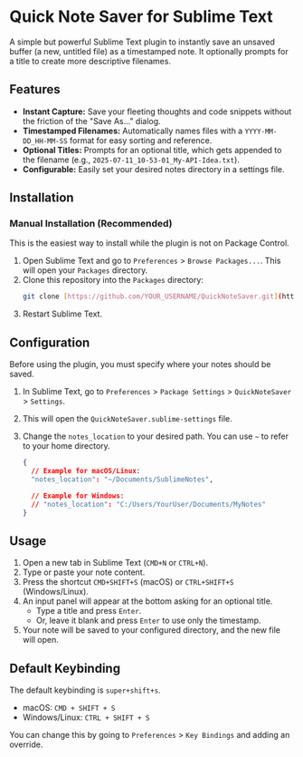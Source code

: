 # Quick Note Saver for Sublime Text

A simple but powerful Sublime Text plugin to instantly save an unsaved buffer (a new, untitled file) as a timestamped note. It optionally prompts for a title to create more descriptive filenames.

## Features

- **Instant Capture:** Save your fleeting thoughts and code snippets without the friction of the "Save As..." dialog.
- **Timestamped Filenames:** Automatically names files with a `YYYY-MM-DD_HH-MM-SS` format for easy sorting and reference.
- **Optional Titles:** Prompts for an optional title, which gets appended to the filename (e.g., `2025-07-11_10-53-01_My-API-Idea.txt`).
- **Configurable:** Easily set your desired notes directory in a settings file.

## Installation

### Manual Installation (Recommended)

This is the easiest way to install while the plugin is not on Package Control.

1.  Open Sublime Text and go to `Preferences` > `Browse Packages...`. This will open your `Packages` directory.
2.  Clone this repository into the `Packages` directory:
    ```sh
    git clone [https://github.com/YOUR_USERNAME/QuickNoteSaver.git](https://github.com/YOUR_USERNAME/QuickNoteSaver.git)
    ```
3.  Restart Sublime Text.

## Configuration

Before using the plugin, you must specify where your notes should be saved.

1.  In Sublime Text, go to `Preferences` > `Package Settings` > `QuickNoteSaver` > `Settings`.
2.  This will open the `QuickNoteSaver.sublime-settings` file.
3.  Change the `notes_location` to your desired path. You can use `~` to refer to your home directory.

    ```json
    {
      // Example for macOS/Linux:
      "notes_location": "~/Documents/SublimeNotes",

      // Example for Windows:
      // "notes_location": "C:/Users/YourUser/Documents/MyNotes"
    }
    ```

## Usage

1.  Open a new tab in Sublime Text (`CMD+N` or `CTRL+N`).
2.  Type or paste your note content.
3.  Press the shortcut `CMD+SHIFT+S` (macOS) or `CTRL+SHIFT+S` (Windows/Linux).
4.  An input panel will appear at the bottom asking for an optional title.
    - Type a title and press `Enter`.
    - Or, leave it blank and press `Enter` to use only the timestamp.
5.  Your note will be saved to your configured directory, and the new file will open.

## Default Keybinding

The default keybinding is `super+shift+s`.

-   macOS: `CMD + SHIFT + S`
-   Windows/Linux: `CTRL + SHIFT + S`

You can change this by going to `Preferences` > `Key Bindings` and adding an override.
